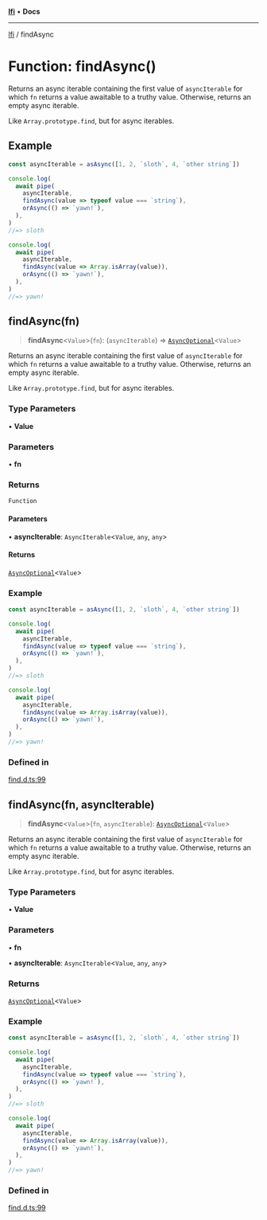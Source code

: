[**lfi**](../readme.md) • **Docs**

---

[lfi](../globals.md) / findAsync

# Function: findAsync()

Returns an async iterable containing the first value of `asyncIterable` for
which `fn` returns a value awaitable to a truthy value. Otherwise, returns an
empty async iterable.

Like `Array.prototype.find`, but for async iterables.

## Example

```js
const asyncIterable = asAsync([1, 2, `sloth`, 4, `other string`])

console.log(
  await pipe(
    asyncIterable,
    findAsync(value => typeof value === `string`),
    orAsync(() => `yawn!`),
  ),
)
//=> sloth

console.log(
  await pipe(
    asyncIterable,
    findAsync(value => Array.isArray(value)),
    orAsync(() => `yawn!`),
  ),
)
//=> yawn!
```

## findAsync(fn)

> **findAsync**\<`Value`\>(`fn`): (`asyncIterable`) =>
> [`AsyncOptional`](../type-aliases/AsyncOptional.md)\<`Value`\>

Returns an async iterable containing the first value of `asyncIterable` for
which `fn` returns a value awaitable to a truthy value. Otherwise, returns an
empty async iterable.

Like `Array.prototype.find`, but for async iterables.

### Type Parameters

• **Value**

### Parameters

• **fn**

### Returns

`Function`

#### Parameters

• **asyncIterable**: `AsyncIterable`\<`Value`, `any`, `any`\>

#### Returns

[`AsyncOptional`](../type-aliases/AsyncOptional.md)\<`Value`\>

### Example

```js
const asyncIterable = asAsync([1, 2, `sloth`, 4, `other string`])

console.log(
  await pipe(
    asyncIterable,
    findAsync(value => typeof value === `string`),
    orAsync(() => `yawn!`),
  ),
)
//=> sloth

console.log(
  await pipe(
    asyncIterable,
    findAsync(value => Array.isArray(value)),
    orAsync(() => `yawn!`),
  ),
)
//=> yawn!
```

### Defined in

[find.d.ts:99](https://github.com/TomerAberbach/lfi/blob/c9ef1bf4d1040d7f49c52b70b358c019e55f524d/src/operations/find.d.ts#L99)

## findAsync(fn, asyncIterable)

> **findAsync**\<`Value`\>(`fn`, `asyncIterable`):
> [`AsyncOptional`](../type-aliases/AsyncOptional.md)\<`Value`\>

Returns an async iterable containing the first value of `asyncIterable` for
which `fn` returns a value awaitable to a truthy value. Otherwise, returns an
empty async iterable.

Like `Array.prototype.find`, but for async iterables.

### Type Parameters

• **Value**

### Parameters

• **fn**

• **asyncIterable**: `AsyncIterable`\<`Value`, `any`, `any`\>

### Returns

[`AsyncOptional`](../type-aliases/AsyncOptional.md)\<`Value`\>

### Example

```js
const asyncIterable = asAsync([1, 2, `sloth`, 4, `other string`])

console.log(
  await pipe(
    asyncIterable,
    findAsync(value => typeof value === `string`),
    orAsync(() => `yawn!`),
  ),
)
//=> sloth

console.log(
  await pipe(
    asyncIterable,
    findAsync(value => Array.isArray(value)),
    orAsync(() => `yawn!`),
  ),
)
//=> yawn!
```

### Defined in

[find.d.ts:99](https://github.com/TomerAberbach/lfi/blob/c9ef1bf4d1040d7f49c52b70b358c019e55f524d/src/operations/find.d.ts#L99)
